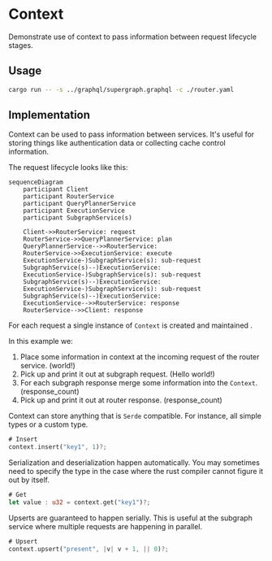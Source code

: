 # Context

Demonstrate use of context to pass information between request lifecycle stages.

## Usage
```bash
cargo run -- -s ../graphql/supergraph.graphql -c ./router.yaml
```

## Implementation
Context can be used to pass information between services. It's useful for storing things like authentication data or
collecting cache control information.

The request lifecycle looks like this:
```mermaid
sequenceDiagram
    participant Client
    participant RouterService
    participant QueryPlannerService
    participant ExecutionService
    participant SubgraphService(s)

    Client->>RouterService: request
    RouterService->>QueryPlannerService: plan
    QueryPlannerService-->>RouterService: 
    RouterService->>ExecutionService: execute
    ExecutionService-)SubgraphService(s): sub-request
    SubgraphService(s)--)ExecutionService: 
    ExecutionService-)SubgraphService(s): sub-request
    SubgraphService(s)--)ExecutionService: 
    ExecutionService-)SubgraphService(s): sub-request
    SubgraphService(s)--)ExecutionService: 
    ExecutionService-->>RouterService: response
    RouterService-->>Client: response
```

For each request a single instance of `Context` is created and maintained .

In this example we:
1. Place some information in context at the incoming request of the router service. (world!)
2. Pick up and print it out at subgraph request. (Hello world!)
3. For each subgraph response merge some information into the `Context`. (response_count)
4. Pick up and print it out at router response. (response_count)

Context can store anything that is `Serde` compatible. For instance, all simple types or a custom type.
```rust
# Insert
context.insert("key1", 1)?;
```

Serialization and deserialization happen automatically. You may sometimes need to specify the type in the case
where the rust compiler cannot figure it out by itself.
```rust
# Get
let value : u32 = context.get("key1")?;
```

Upserts are guaranteed to happen serially. This is useful at the subgraph service where multiple requests are happening
in parallel.
```rust
# Upsert
context.upsert("present", |v| v + 1, || 0)?;
```
